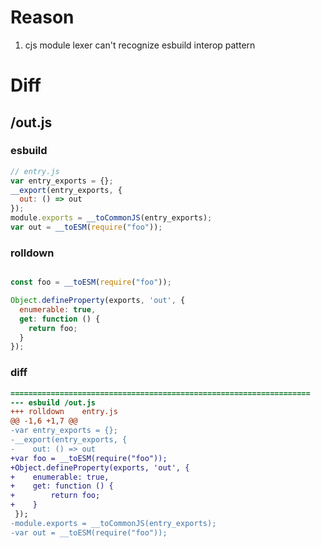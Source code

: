# Reason
1. cjs module lexer can't recognize esbuild interop pattern
# Diff
## /out.js
### esbuild
```js
// entry.js
var entry_exports = {};
__export(entry_exports, {
  out: () => out
});
module.exports = __toCommonJS(entry_exports);
var out = __toESM(require("foo"));
```
### rolldown
```js

const foo = __toESM(require("foo"));

Object.defineProperty(exports, 'out', {
  enumerable: true,
  get: function () {
    return foo;
  }
});
```
### diff
```diff
===================================================================
--- esbuild	/out.js
+++ rolldown	entry.js
@@ -1,6 +1,7 @@
-var entry_exports = {};
-__export(entry_exports, {
-    out: () => out
+var foo = __toESM(require("foo"));
+Object.defineProperty(exports, 'out', {
+    enumerable: true,
+    get: function () {
+        return foo;
+    }
 });
-module.exports = __toCommonJS(entry_exports);
-var out = __toESM(require("foo"));

```